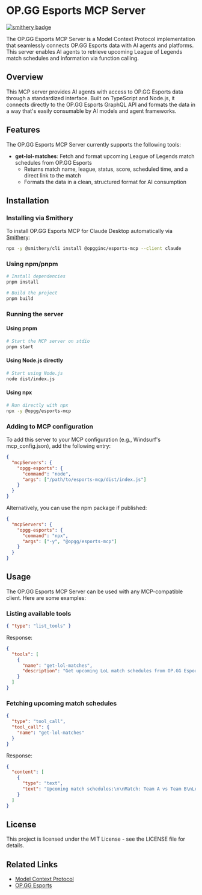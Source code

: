 # OP.GG Esports MCP Server

[![smithery badge](https://smithery.ai/badge/@opgginc/esports-mcp)](https://smithery.ai/server/@opgginc/esports-mcp)

The OP.GG Esports MCP Server is a Model Context Protocol implementation that seamlessly connects OP.GG Esports data with AI agents and platforms. This server enables AI agents to retrieve upcoming League of Legends match schedules and information via function calling.

## Overview

This MCP server provides AI agents with access to OP.GG Esports data through a standardized interface. Built on TypeScript and Node.js, it connects directly to the OP.GG Esports GraphQL API and formats the data in a way that's easily consumable by AI models and agent frameworks.

## Features

The OP.GG Esports MCP Server currently supports the following tools:

- **get-lol-matches**: Fetch and format upcoming League of Legends match schedules from OP.GG Esports
  - Returns match name, league, status, score, scheduled time, and a direct link to the match
  - Formats the data in a clean, structured format for AI consumption

## Installation

### Installing via Smithery

To install OP.GG Esports MCP for Claude Desktop automatically via [Smithery](https://smithery.ai/server/@opgginc/esports-mcp):

```bash
npx -y @smithery/cli install @opgginc/esports-mcp --client claude
```

### Using npm/pnpm

```bash
# Install dependencies
pnpm install

# Build the project
pnpm build
```

### Running the server

#### Using pnpm

```bash
# Start the MCP server on stdio
pnpm start
```

#### Using Node.js directly

```bash
# Start using Node.js
node dist/index.js
```

#### Using npx

```bash
# Run directly with npx
npx -y @opgg/esports-mcp
```

### Adding to MCP configuration

To add this server to your MCP configuration (e.g., Windsurf's mcp_config.json), add the following entry:

```json
{
  "mcpServers": {
    "opgg-esports": {
      "command": "node",
      "args": ["/path/to/esports-mcp/dist/index.js"]
    }
  }
}
```

Alternatively, you can use the npm package if published:

```json
{
  "mcpServers": {
    "opgg-esports": {
      "command": "npx",
      "args": ["-y", "@opgg/esports-mcp"]
    }
  }
}
```

## Usage

The OP.GG Esports MCP Server can be used with any MCP-compatible client. Here are some examples:

### Listing available tools

```json
{ "type": "list_tools" }
```

Response:
```json
{
  "tools": [
    {
      "name": "get-lol-matches",
      "description": "Get upcoming LoL match schedules from OP.GG Esports"
    }
  ]
}
```

### Fetching upcoming match schedules

```json
{
  "type": "tool_call",
  "tool_call": {
    "name": "get-lol-matches"
  }
}
```

Response:
```json
{
  "content": [
    {
      "type": "text",
      "text": "Upcoming match schedules:\n\nMatch: Team A vs Team B\nLeague: LCK\nStatus: SCHEDULED\nScore: 0 - 0\nScheduled at: 4/6/2025, 7:00:00 PM\nDetails: https://esports.op.gg/matches/12345\n---\n..."
    }
  ]
}
```

## License

This project is licensed under the MIT License - see the LICENSE file for details.

## Related Links

- [Model Context Protocol](https://modelcontextprotocol.com)
- [OP.GG Esports](https://esports.op.gg)
